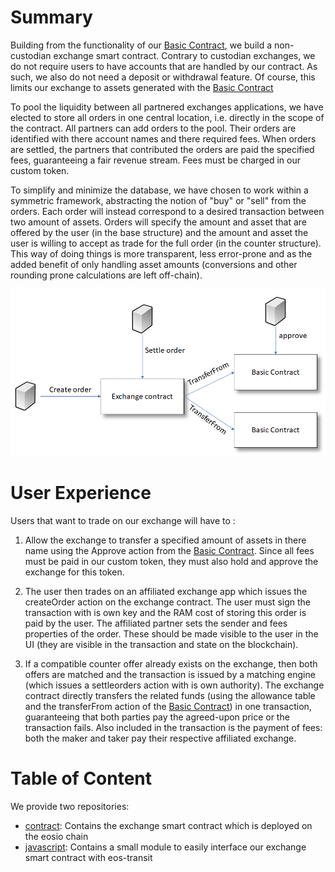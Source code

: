 # Summary

Building from the functionality of our [Basic Contract](https://github.com/Interblockchain/BasicContract), we build a non-custodian exchange smart contract. Contrary to custodian exchanges, we do not require users to have accounts that are handled by our contract. As such, we also do not need a deposit or withdrawal feature. Of course, this limits our exchange to assets generated with the [Basic Contract](https://github.com/Interblockchain/BasicContract)

To pool the liquidity between all partnered exchanges applications, we have elected to store all orders in one central location, i.e. directly in the scope of the contract. All partners can add orders to the pool. Their orders are identified with there account names and there required fees. When orders are settled, the partners that contributed the orders are paid the specified fees, guaranteeing a fair revenue stream. Fees must be charged in our custom token.  

To simplify and minimize the database, we have chosen to work within a symmetric framework, abstracting the notion of "buy" or "sell" from the orders. Each order will instead correspond to a desired transaction between two amount of assets. Orders will specify the amount and asset that are offered by the user (in the base structure) and the amount and asset the user is willing to accept as trade for the full order (in the counter structure). This way of doing things is more transparent, less error-prone and as the added benefit of only handling asset amounts (conversions and other rounding prone calculations are left off-chain).

<img src="./exchange_smart-contract.png" width="700">

# User Experience

Users that want to trade on our exchange will have to :

1) Allow the exchange to transfer a specified amount of assets in there name using the Approve action from the [Basic Contract](https://github.com/Interblockchain/BasicContract). Since all fees must be paid in our custom token, they must also hold and approve the exchange for this token.

2) The user then trades on an affiliated exchange app which issues the createOrder action on the exchange contract. The user must sign the transaction with is own key and the RAM cost of storing this order is paid by the user. The affiliated partner sets the sender and fees properties of the order. These should be made visible to the user in the UI (they are visible in the transaction and state on the blockchain). 
   
3) If a compatible counter offer already exists on the exchange, then both offers are matched and the transaction is issued by a matching engine (which issues a settleorders action with is own authority). The exchange contract directly transfers the related funds (using the allowance table and the transferFrom action of the [Basic Contract](https://github.com/Interblockchain/BasicContract)) in one transaction, guaranteeing that both parties pay the agreed-upon price or the transaction fails. Also included in the transaction is the payment of fees: both the maker and taker pay their respective affiliated exchange.

# Table of Content
We provide two repositories:
* [contract](./contract/): Contains the exchange smart contract which is deployed on the eosio chain 
* [javascript](./javascript/): Contains a small module to easily interface our exchange smart contract with eos-transit

